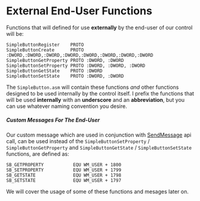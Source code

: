 # External End-User Functions

Functions that will defined for use **externally** by the end-user of our control will be:

```x86asm
SimpleButtonRegister    PROTO
SimpleButtonCreate      PROTO :DWORD,:DWORD,:DWORD,:DWORD,:DWORD,:DWORD,:DWORD,:DWORD
SimpleButtonGetProperty PROTO :DWORD, :DWORD
SimpleButtonSetProperty PROTO :DWORD, :DWORD, :DWORD
SimpleButtonGetState    PROTO :DWORD
SimpleButtonSetState    PROTO :DWORD, :DWORD
```

The `SimpleButton.asm` will contain these functions _and_ other functions designed to be used internally by the control itself. I prefix the functions that will be used **internally** with an **underscore** and an **abbreviation**, but you can use whatever naming convention you desire.

##### Custom Messages For The End-User

Our custom message which are used in conjunction with [SendMessage](https://msdn.microsoft.com/en-us/library/windows/desktop/ms644950%28v=vs.85%29.aspx) api call, can be used instead of the `SimpleButtonSetProperty` / `SimpleButtonGetProperty` and `SimpleButtonGetState` / `SimpleButtonSetState` functions, are defined as:

```x86asm
SB_GETPROPERTY           EQU WM_USER + 1800
SB_SETPROPERTY           EQU WM_USER + 1799
SB_GETSTATE              EQU WM_USER + 1798
SB_SETSTATE              EQU WM_USER + 1797
```

We will cover the usage of some of these functions and mesages later on.

